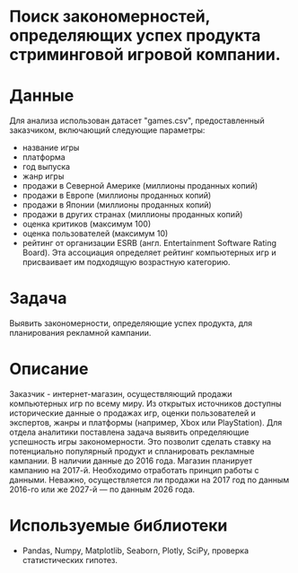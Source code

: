 # Поиск закономерностей, определяющих успех продукта стриминговой игровой компании.

# Данные 

Для анализа использован датасет "games.csv", предоставленный заказчиком, включающий следующие параметры: 
- название игры
- платформа
- год выпуска
- жанр игры
- продажи в Северной Америке (миллионы проданных копий)
- продажи в Европе (миллионы проданных копий)
- продажи в Японии (миллионы проданных копий)
- продажи в других странах (миллионы проданных копий)
- оценка критиков (максимум 100)
- оценка пользователей (максимум 10)
- рейтинг от организации ESRB (англ. Entertainment Software Rating Board). Эта ассоциация определяет рейтинг компьютерных игр и присваивает им подходящую возрастную категорию. 

# Задача

Выявить закономерности, определяющие успех продукта, для планирования рекламной кампании.

# Описание 

Заказчик - интернет-магазин, осуществляющий продажи компьютерных игр по всему миру.
Из открытых источников доступны исторические данные о продажах игр, оценки пользователей и экспертов, жанры и платформы (например, Xbox или PlayStation).
Для отдела аналитики поставлена задача выявить определяющие успешность игры закономерности. Это позволит сделать ставку на потенциально популярный продукт и спланировать рекламные кампании. В наличии данные до 2016 года. Магазин планирует кампанию на 2017-й. Необходимо отработать принцип работы с данными. Неважно, осуществляется ли продажи на 2017 год по данным 2016-го или же 2027-й — по данным 2026 года.

# Используемые библиотеки
- Pandas, Numpy, Matplotlib, Seaborn, Plotly, SciPy, проверка статистических гипотез.
